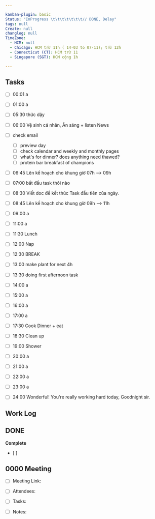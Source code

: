 ```yaml
---

kanban-plugin: basic
Status: "InProgress \t\t\t\t\t\t\t// DONE, Delay"
tags: null
Create: null
changlog: null
TimeZone:
  - HCM: null
  - Chicago: HCM trừ 11h ( 14-03 to 07-11); trừ 12h
  - Connecticut (CT): HCM trừ 11
  - Singapore (SGT): HCM cộng 1h

---
```


## Tasks
- [ ] 00:01 a
- [ ] 01:00 a
- [ ] 05:30 thức dậy
- [ ] 06:00 Vệ sinh cá nhân, Ăn sáng + listen News
- [ ] check email
	- [ ] preview day 
	- [ ] check calendar and weekly and monthly pages
	- [ ] what's for dinner? does anything need thawed?
	- [ ] protein bar breakfast of champions
- [ ] 06:45 Lên kế hoạch cho khung giờ 07h --> 09h
- [ ] 07:00 bắt đầu task thôi nào
- [ ] 08:30 Viết doc để kết thúc Task đầu tiên của ngày.
- [ ] 08:45 Lên kế hoạch cho khung giờ 09h --> 11h
- [ ] 09:00 a
- [ ] 11:00 a
- [ ] 11:30 Lunch
- [ ] 12:00 Nap
- [ ] 12:30 BREAK
- [ ] 13:00 make plant for next 4h
- [ ] 13:30 doing first afternoon task
- [ ] 14:00 a
- [ ] 15:00 a
- [ ] 16:00 a
- [ ] 17:00 a
- [ ] 17:30 Cook Dinner + eat
- [ ] 18:30 Clean up
- [ ] 19:00 Shower
- [ ] 20:00 a
- [ ] 21:00 a
- [ ] 22:00 a
- [ ] 23:00 a
- [ ] 24:00 Wonderful! You're really working hard today, Goodnight sir. 


## Work Log



## DONE

**Complete**
- [ ] 


## 0000 Meeting

- [ ] Meeting Link: 
- [ ] Attendees:
- [ ] Tasks:
- [ ] Notes:


